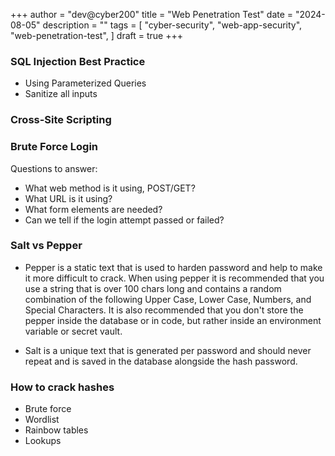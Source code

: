 +++
author = "dev@cyber200"
title = "Web Penetration Test"
date = "2024-08-05"
description = ""
tags = [
    "cyber-security",
    "web-app-security",
    "web-penetration-test",
]
draft = true
+++


### SQL Injection Best Practice
- Using Parameterized Queries
- Sanitize all inputs

### Cross-Site Scripting

### Brute Force Login
Questions to answer:
- What web method is it using, POST/GET?
- What URL is it using?
- What form elements are needed?
- Can we tell if the login attempt passed or failed?

### Salt vs Pepper
- Pepper is a static text that is used to harden password and help to make it more difficult to crack. When using pepper it is recommended that you use a string that is over 100 chars long and contains a random combination of the following Upper Case, Lower Case, Numbers, and Special Characters. It is also recommended that you don't store the pepper inside the database or in code, but rather inside an environment variable or secret vault.

- Salt is a unique text that is generated per password and should never repeat and is saved in the database alongside the hash password.

### How to crack hashes
- Brute force
- Wordlist
- Rainbow tables
- Lookups